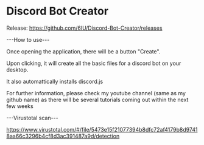 # Discord Bot Creator

Release: https://github.com/6IU/Discord-Bot-Creator/releases

---How to use---

  Once opening the application, there will be a button "Create".
  
  Upon clicking, it will create all the basic files for a discord bot on your desktop.
  
  It also automattically installs discord.js
  
  For further information, please check my youtube channel (same as my github name) as there will be several tutorials coming out within     the next few weeks 


---Virustotal scan---

https://www.virustotal.com/#/file/5473e15f21077394b8dfc72af4179b8d97418aa66c3296b4cf8d3ac391487a9d/detection
